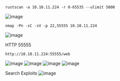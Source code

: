 ```
rustscan -a 10.10.11.224 -r 0-65535 --ulimit 5000
```
![image](https://github.com/karanshergill/Hack-the-Box/assets/83878909/eb7f80db-8ea9-414a-9854-1341815a5d8b)

```
nmap -Pn -sC -sV -p 22,55555 10.10.11.224
```
![image](https://github.com/karanshergill/Hack-the-Box/assets/83878909/3940691b-cf5c-4028-99fe-e2e498ce1d8e)

HTTP 55555
```
http://10.10.11.224:55555/web
```
![image](https://github.com/karanshergill/Hack-the-Box/assets/83878909/d765624b-9fbf-476d-9ef9-ffbced68b099)
![image](https://github.com/karanshergill/Hack-the-Box/assets/83878909/79f69a5d-4089-415f-a730-95af922adc0a)
![image](https://github.com/karanshergill/Hack-the-Box/assets/83878909/90cf2208-534e-48e8-ac26-f19e52370a7d)
![image](https://github.com/karanshergill/Hack-the-Box/assets/83878909/e3295c04-4b3e-47ca-9d22-bbcb09054e93)

Search Exploits
![image](https://github.com/karanshergill/Hack-the-Box/assets/83878909/133c49dc-5684-4ead-ab67-a918ada9b649)
